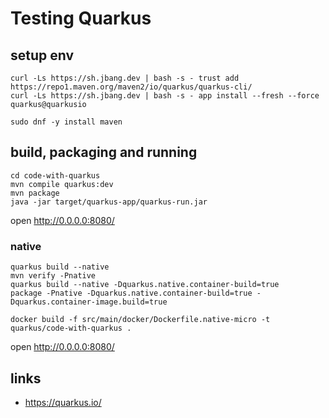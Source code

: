 # Testing Quarkus

## setup env

```
curl -Ls https://sh.jbang.dev | bash -s - trust add https://repo1.maven.org/maven2/io/quarkus/quarkus-cli/
curl -Ls https://sh.jbang.dev | bash -s - app install --fresh --force quarkus@quarkusio

sudo dnf -y install maven
```

## build, packaging and running

```
cd code-with-quarkus
mvn compile quarkus:dev
mvn package
java -jar target/quarkus-app/quarkus-run.jar
```

open http://0.0.0.0:8080/


### native

```
quarkus build --native
mvn verify -Pnative
quarkus build --native -Dquarkus.native.container-build=true
package -Pnative -Dquarkus.native.container-build=true -Dquarkus.container-image.build=true

docker build -f src/main/docker/Dockerfile.native-micro -t quarkus/code-with-quarkus .
```

open http://0.0.0.0:8080/


## links
* https://quarkus.io/

